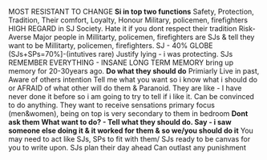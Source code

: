 MOST RESISTANT TO CHANGE
**Si in top two functions**
Safety, Protection, Tradition, Their comfort, Loyalty, Honour
Military, policemen, firefighters HIGH REGARD in SJ Society.
Hate it if you dont respect their tradition
Risk-Averse
Major people in Millitarty, policemen, firefighters are SJs & tell they want to be Millitarty, policemen, firefighters.
SJ - 40% GLOBE (SJs+SPs=70%]-(intutives rare)
Justify lying - i was protecting.
SJs REMEMBER EVERYTHING - INSANE LONG TERM MEMORY bring up memory for 20-30years ago.
**Do what they should do**
Primiarly Live in past, Aware of others intention
Tell me what you want so i know what i should do or AFRAID of what other will do them & Paranoid.
They are like - I have never done it before so i am going to try to tell if i like it.
Can be convinced to do anything.
They want to receive sensations primary focus (men&women), being on top is very secondary to them in bedroom
**Dont ask them What want to do? - Tell what they should do.
Say - i saw someone else doing it & it worked for them & so we/you should do it**
You may need to act like SJs, SPs to fit with them/
SJs ready to be canvas for you to write upon.
SJs plan their day ahead
Can outlast any punishment